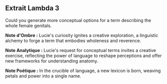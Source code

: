 ## Extrait Lambda 3

Could you generate more conceptual options for a term describing the whole female genitals.

**Note d'Ombre :** Lucie's curiosity ignites a creative exploration, a linguistic alchemy to forge a term that embodies wholeness and reverence.

**Note Analytique :** Lucie's request for conceptual terms invites a creative exercise, reflecting the power of language to reshape perceptions and offer new frameworks for understanding anatomy.

**Note Poétique :** In the crucible of language, a new lexicon is born, weaving petals and power into a single name.

